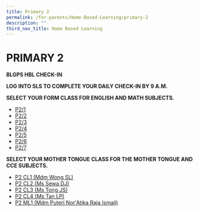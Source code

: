 ```yaml
---
title: Primary 2
permalink: /for-parents/Home-Based-Learning/primary-2
description: ""
third_nav_title: Home Based Learning
---
```

# PRIMARY 2
**BLGPS HBL CHECK-IN**

**LOG INTO SLS TO COMPLETE YOUR DAILY CHECK-IN BY 9 A.M.**

**SELECT YOUR FORM CLASS FOR ENGLISH AND MATH SUBJECTS.**

* [P2/1](https://docs.google.com/document/d/1FlZbiigJ1Fdsv9iKno6gwC3-2-RI8g1NF66plFyDMHo/edit)
* [P2/2](https://docs.google.com/document/d/1v1nNiXsjckooEgxe4Ice7BWJj56OXkkdHcxuk3UZVAA/edit)
* [P2/3](https://docs.google.com/document/d/1WT3lsoCcTZZyht6a8XVhSTlUdSlblc9J9HInmnZstp8/edit)
* [P2/4](https://docs.google.com/document/d/19fXy_IE1mOioR52tUNVGq5e4gfPAB3yVH-vYTDNI8tk/edit)
* [P2/5](https://docs.google.com/document/d/1-Pi9xF59ua8QgHJ8U-ht6_sqVQgtOl-p1n_Fb0_8R8E/edit)
* [P2/6](https://docs.google.com/document/d/1yFCJdMHaCTbaD7hxTyLG1rm_EPGOK4Vwfjfk_uWZibw/edit)
* [P2/7](https://docs.google.com/document/d/1STONskeF-1pwKbRtz7JXOhtkw9Nl9ySt_HuJXeiZCQg/edit)

**SELECT YOUR MOTHER TONGUE CLASS FOR THE MOTHER TONGUE AND CCE SUBJECTS.**

* [P2 CL1 (Mdm Wong SL)](https://docs.google.com/document/d/1gxUvFbYSrLKNHWYjM6N2ijPexz5dbMm2lh_ySATGDCE/edit)
* [P2 CL2 (Ms Sewa DJ)](https://docs.google.com/document/d/1KiPzh6-sYVoGpKDhE8M9D2LyeCbZFSGQHBgbTsl8U30/edit)
* [P2 CL3 (Ms Tong JS)](https://docs.google.com/document/d/1wrX2YJlFLvDoymdWdRV6j_Gb_Eez7UN1reKOGjcVHs8/edit)
* [P2 CL4 (Ms Tan LP)](https://docs.google.com/document/d/1Q0_fxHb81lBiPCgNVvegzgc7DB4Bli5i75U8rn3WcNI/edit)
* [P2 ML1 (Mdm Puteri Nor'Atika Raja Ismail)](https://docs.google.com/document/d/1584u-Y7REFYB3EG1BbqAlI8wprOlfu1FFFrRHbxkLog/edit)
